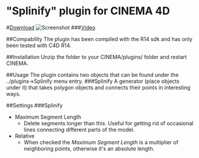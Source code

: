 "Splinify" plugin for CINEMA 4D
=============

#[Download](https://github.com/eighteight/Splinify/archive/master.zip)
![Screenshot](https://raw.github.com/eighteight/Splinify/master/screenshot.png)
###[Video](https://vimeo.com/70096750)

##Compability
The plugin has been compiled with the R14 sdk and has only been tested with C4D R14.

##Installation
Unzip the folder to your CINEMA/plugins/ folder and restart CINEMA.


##Usage
The plugin contains two objects that can be found under the ../plugins->Splinify menu entry.
###Splinify
A generator (place objects under it) that takes polygon objects and connects their points in interesting ways.


##Settings
###Splinify
* Maximum Segment Length
  * Delete segments longer than this. Useful for getting rid of occasional lines connecting different parts of the model.
* Relative
  * When checked the _Maximum Segment Length_ is a multiplier of neighboring points, otherwise it's an absolute length.

